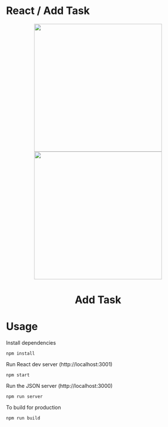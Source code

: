 # React / Add Task

<div align="center">

<img src="https://github.com/elalfymohamed/elalfymohamed/blob/master/.github/imgSite1.png?raw=true" width="350"  />
<img src="https://github.com/elalfymohamed/elalfymohamed/blob/master/.github/imgSite2.png?raw=true" width="350"  />

</div>

<h1 align="center">
  Add Task
</h1>

# Usage

Install dependencies

```shell
npm install
```

Run React dev server (http://localhost:3001)

```shell
npm start
```

Run the JSON server (http://localhost:3000)

```shell
npm run server
```

To build for production

```shell
npm run build
```
